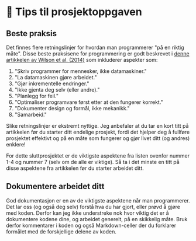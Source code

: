 # 📖 Tips til prosjektoppgaven

## Beste praksis

Det finnes flere retningslinjer for hvordan man programmerer "på en riktig måte". Disse beste praksisene for programmering er godt beskrevet i [denne artikkelen av Wilson et al. (2014)](http://journals.plos.org/plosbiology/article?id=10.1371/journal.pbio.1001745) som inkluderer aspekter som:

1. "Skriv programmer for mennesker, ikke datamaskiner."
2. "La datamaskinen gjøre arbeidet."
3. "Gjør inkrementelle endringer."
4. "Ikke gjenta deg selv (eller andre)."
5. "Planlegg for feil."
6. "Optimaliser programvare først etter at den fungerer korrekt."
7. "Dokumenter design og formål, ikke mekanikk."
8. "Samarbeid."

Slike retningslinjer er ekstremt nyttige. Jeg anbefaler at du tar en kort titt på artikkelen før du starter ditt endelige prosjekt, fordi det hjelper deg å fullføre prosjektet effektivt og på en måte som fungerer og gjør livet ditt (og andres) enklere!

For dette sluttprosjektet er de viktigste aspektene fra listen ovenfor nummer 1-4 og nummer 7 (selv om de alle er viktige). Så ta i det minste en titt på disse aspektene fra artikkelen før du starter arbeidet ditt.

## Dokumentere arbeidet ditt
God dokumentasjon er en av de viktigste aspektene når man programmerer. Det lar oss (og også deg selv) forstå hva du har gjort, eller prøvd å gjøre med koden. Derfor kan jeg ikke understreke nok hvor viktig det er å dokumentere kodene dine, og arbeidet generelt, på en skikkelig måte. Bruk derfor kommentarer i koden og også Markdown-celler der du forklarer formålet med de forskjellige delene av koden.